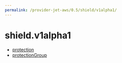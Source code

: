 ```yaml
---
permalink: /provider-jet-aws/0.5/shield/v1alpha1/
---
```


# shield.v1alpha1



* [protection](protection.md)
* [protectionGroup](protectionGroup.md)